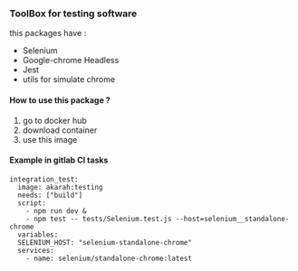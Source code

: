### ToolBox for testing software

this packages have : 
- Selenium
- Google-chrome Headless
- Jest
- utils for simulate chrome


#### How to use this package ?

1. go to docker hub
2. download container
3. use this image

#### Example in gitlab CI tasks
    integration_test:
      image: akarah:testing
      needs: ["build"]
      script:
        - npm run dev &
        - npm test -- tests/Selenium.test.js --host=selenium__standalone-chrome
      variables:
      SELENIUM_HOST: "selenium-standalone-chrome"
      services:
        - name: selenium/standalone-chrome:latest


